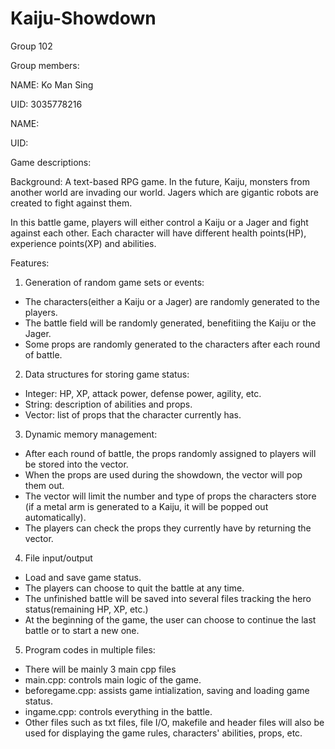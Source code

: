# Kaiju-Showdown

Group 102

Group members:

NAME: Ko Man Sing

UID: 3035778216

NAME: 

UID: 

Game descriptions:

Background: A text-based RPG game. In the future, Kaiju, monsters from another world are invading our world. Jagers which are gigantic robots are created to fight against them.

In this battle game, players will either control a Kaiju or a Jager and fight against each other. Each character will have different health points(HP), experience points(XP) and abilities.

Features:

1. Generation of random game sets or events:
- The characters(either a Kaiju or a Jager) are randomly generated to the players.
- The battle field will be randomly generated, benefitiing the Kaiju or the Jager.
- Some props are randomly generated to the characters after each round of battle.

2. Data structures for storing game status:
- Integer: HP, XP, attack power, defense power, agility, etc.
- String: description of abilities and props.
- Vector: list of props that the character currently has.

3. Dynamic memory management:
- After each round of battle, the props randomly assigned to players will be stored into the vector.
- When the props are used during the showdown, the vector will pop them out. 
- The vector will limit the number and type of props the characters store (if a metal arm is generated to a Kaiju, it will be popped out automatically). 
- The players can check the props they currently have by returning the vector.

4. File input/output 
- Load and save game status.
- The players can choose to quit the battle at any time. 
- The unfinished battle will be saved into several files tracking the hero status(remaining HP, XP, etc.)
- At the beginning of the game, the user can choose to continue the last battle or to start a new one.

5. Program codes in multiple files:
- There will be mainly 3 main cpp files
- main.cpp: controls main logic of the game.
- beforegame.cpp: assists game intialization, saving and loading game status.
- ingame.cpp: controls everything in the battle.
- Other files such as txt files, file I/O, makefile and header files will also be used for displaying the game rules, characters' abilities, props, etc.
